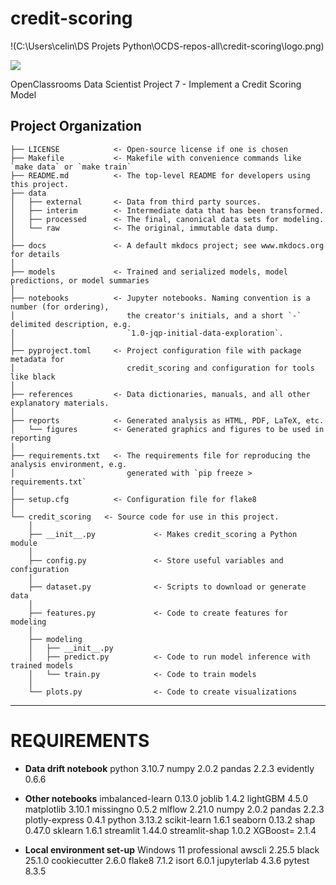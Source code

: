 # credit-scoring

!(C:\Users\celin\DS Projets Python\OCDS-repos-all\credit-scoring\logo.png)

<a target="_blank" href="https://cookiecutter-data-science.drivendata.org/">
    <img src="https://img.shields.io/badge/CCDS-Project%20template-328F97?logo=cookiecutter" />
</a>

OpenClassrooms Data Scientist Project 7 - Implement a Credit Scoring Model

## Project Organization

```
├── LICENSE            <- Open-source license if one is chosen
├── Makefile           <- Makefile with convenience commands like `make data` or `make train`
├── README.md          <- The top-level README for developers using this project.
├── data
│   ├── external       <- Data from third party sources.
│   ├── interim        <- Intermediate data that has been transformed.
│   ├── processed      <- The final, canonical data sets for modeling.
│   └── raw            <- The original, immutable data dump.
│
├── docs               <- A default mkdocs project; see www.mkdocs.org for details
│
├── models             <- Trained and serialized models, model predictions, or model summaries
│
├── notebooks          <- Jupyter notebooks. Naming convention is a number (for ordering),
│                         the creator's initials, and a short `-` delimited description, e.g.
│                         `1.0-jqp-initial-data-exploration`.
│
├── pyproject.toml     <- Project configuration file with package metadata for 
│                         credit_scoring and configuration for tools like black
│
├── references         <- Data dictionaries, manuals, and all other explanatory materials.
│
├── reports            <- Generated analysis as HTML, PDF, LaTeX, etc.
│   └── figures        <- Generated graphics and figures to be used in reporting
│
├── requirements.txt   <- The requirements file for reproducing the analysis environment, e.g.
│                         generated with `pip freeze > requirements.txt`
│
├── setup.cfg          <- Configuration file for flake8
│
└── credit_scoring   <- Source code for use in this project.
    │
    ├── __init__.py             <- Makes credit_scoring a Python module
    │
    ├── config.py               <- Store useful variables and configuration
    │
    ├── dataset.py              <- Scripts to download or generate data
    │
    ├── features.py             <- Code to create features for modeling
    │
    ├── modeling                
    │   ├── __init__.py 
    │   ├── predict.py          <- Code to run model inference with trained models          
    │   └── train.py            <- Code to train models
    │
    └── plots.py                <- Code to create visualizations
```

--------

# REQUIREMENTS

- **Data drift notebook**
python 3.10.7
numpy 2.0.2
pandas 2.2.3
evidently 0.6.6

- **Other notebooks**
imbalanced-learn 0.13.0
joblib 1.4.2
lightGBM 4.5.0
matplotlib 3.10.1
missingno 0.5.2
mlflow 2.21.0
numpy 2.0.2
pandas 2.2.3
plotly-express 0.4.1
python 3.13.2
scikit-learn 1.6.1
seaborn 0.13.2
shap 0.47.0
sklearn 1.6.1
streamlit 1.44.0
streamlit-shap 1.0.2
XGBoost= 2.1.4

- **Local environment set-up**
Windows 11 professional
awscli 2.25.5
black 25.1.0
cookiecutter 2.6.0
flake8 7.1.2
isort 6.0.1
jupyterlab 4.3.6
pytest 8.3.5
